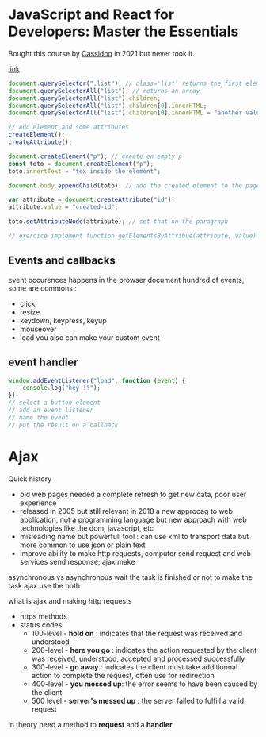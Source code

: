 # JavaScript and React for Developers: Master the Essentials

Bought this course by [Cassidoo](https://cassidoo.co/) in 2021 but never took it.

[link](https://www.udemy.com/course/js-and-react-for-devs/?couponCode=NEWYEARCAREERFT)

```js
document.querySelector(".list"); // class='list' returns the first element matching the query
document.querySelectorAll("list"); // returns an array
document.querySelectorAll("list").children;
document.querySelectorAll("list").children[0].innerHTML;
document.querySelectorAll("list").children[0].innerHTML = "another value "; // manipulate the DOM

// Add element and some attributes
createElement();
createAttribute();

document.createElement("p"); // create en empty p
const toto = document.createElement("p");
toto.innertText = "tex inside the element";

document.body.appendChild(toto); // add the created element to the page

var attribute = document.createAttribute("id");
attribute.value = "created-id";

toto.setAttributeNode(attribute); // set that on the paragraph

// exercice implement function getElementsByAttribue(attribute, value)
```

## Events and callbacks

event occurences happens in the browser
document
hundred of events, some are commons :

- click
- resize
- keydown, keypress, keyup
- mouseover
- load
  you also can make your custom event

## event handler

```js
window.addEventListener("load", function (event) {
    console.log("hey !!");
});
// select a button element
// add an event listener
// name the event
// put the result on a callback
```

# Ajax

Quick history

- old web pages needed a complete refresh to get new data, poor user experience
- released in 2005 but still relevant in 2018 a new approcag to web application, not a programming language but new approach with web technologies like the dom, javascript, etc
- misleading name but powerfull tool : can use xml to transport data but more common to use json or plain text
- improve ability to make http requests, computer send request and web services send response; ajax make

asynchronous vs asynchronous
wait the task is finished or not to make the task
ajax use the both

what is ajax
and making http requests

- https methods
- status codes
    - 100-level - **hold on** : indicates that the request was received and understood
    - 200-level - **here you go** : indicates the action requested by the client was received, understood, accepted and processed successfully
    - 300-level - **go away** : indicates the client must take additionnal action to complete the request, often use for redirection
    - 400-level - **you messed up**: the error seems to have been caused by the client
    - 500 level - **server's messed up** : the server failed to fulfill a valid request

in theory need a method to **request** and a **handler**
